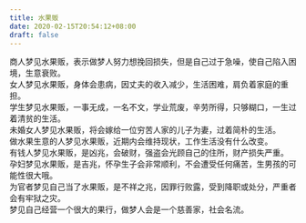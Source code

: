 ```yaml
---
title: 水果贩
date: 2020-02-15T20:54:12+08:00
draft: false
---
```


商人梦见水果贩，表示做梦人努力想挽回损失，但是自己过于急噪，使自己陷入困境，生意衰败。<br>
女人梦见水果贩，身体会患病，因丈夫的收入减少，生活困难，肩负着家庭的重担。<br>
学生梦见水果贩，一事无成，一名不文，学业荒废，辛劳所得，只够糊口，一生过着清贫的生活。<br>
未婚女人梦见水果贩，将会嫁给一位穷苦人家的儿子为妻，过着简朴的生活。<br>
做水果生意的人梦见水果贩，近期内会维持现状，工作生活没有什么改变。<br>
有钱人梦见水果贩，是凶兆，会破财，强盗会光顾自己的住所，财产损失严重。<br>
孕妇梦见水果贩，是吉兆，怀孕生子会非常顺利，不会遭受任何痛苦，生男孩的可能性很大哦。<br>
为官者梦见自己当了水果贩，是不祥之兆，因罪行败露，受到降职或处分，严重者会有牢狱之灾。<br>
梦见自己经营一个很大的果行，做梦人会是一个慈善家，社会名流。<br>
